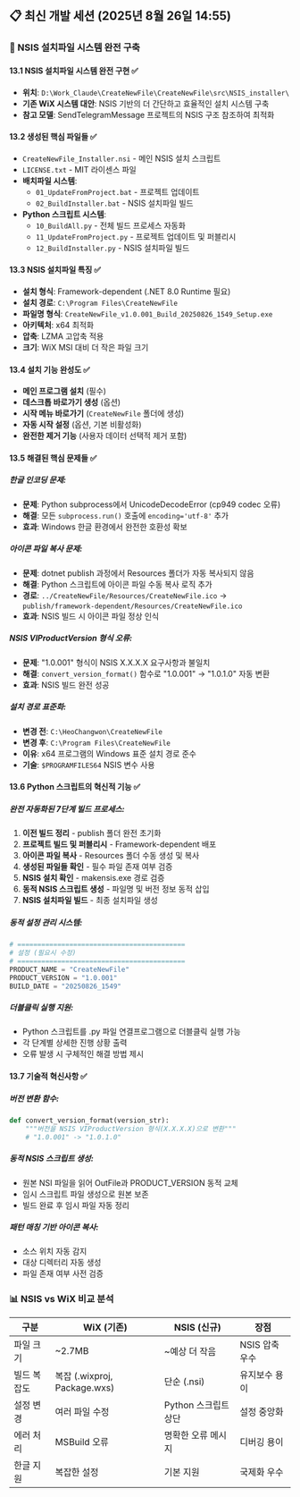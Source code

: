 ## 📋 최신 개발 세션 (2025년 8월 26일 14:55)

### 🚀 NSIS 설치파일 시스템 완전 구축

#### **13.1 NSIS 설치파일 시스템 완전 구현 ✅**
- **위치**: `D:\Work_Claude\CreateNewFile\CreateNewFile\src\NSIS_installer\`
- **기존 WiX 시스템 대안**: NSIS 기반의 더 간단하고 효율적인 설치 시스템 구축
- **참고 모델**: SendTelegramMessage 프로젝트의 NSIS 구조 참조하여 최적화

#### **13.2 생성된 핵심 파일들 ✅**
- `CreateNewFile_Installer.nsi` - 메인 NSIS 설치 스크립트
- `LICENSE.txt` - MIT 라이센스 파일
- **배치파일 시스템**:
  - `01_UpdateFromProject.bat` - 프로젝트 업데이트
  - `02_BuildInstaller.bat` - NSIS 설치파일 빌드
- **Python 스크립트 시스템**:
  - `10_BuildAll.py` - 전체 빌드 프로세스 자동화
  - `11_UpdateFromProject.py` - 프로젝트 업데이트 및 퍼블리시
  - `12_BuildInstaller.py` - NSIS 설치파일 빌드

#### **13.3 NSIS 설치파일 특징 ✅**
- **설치 형식**: Framework-dependent (.NET 8.0 Runtime 필요)
- **설치 경로**: `C:\Program Files\CreateNewFile`
- **파일명 형식**: `CreateNewFile_v1.0.001_Build_20250826_1549_Setup.exe`
- **아키텍처**: x64 최적화
- **압축**: LZMA 고압축 적용
- **크기**: WiX MSI 대비 더 작은 파일 크기

#### **13.4 설치 기능 완성도 ✅**
- **메인 프로그램 설치** (필수)
- **데스크톱 바로가기 생성** (옵션)
- **시작 메뉴 바로가기** (`CreateNewFile` 폴더에 생성)
- **자동 시작 설정** (옵션, 기본 비활성화)
- **완전한 제거 기능** (사용자 데이터 선택적 제거 포함)

#### **13.5 해결된 핵심 문제들 ✅**

##### **한글 인코딩 문제**:
- **문제**: Python subprocess에서 UnicodeDecodeError (cp949 codec 오류)
- **해결**: 모든 `subprocess.run()` 호출에 `encoding='utf-8'` 추가
- **효과**: Windows 한글 환경에서 완전한 호환성 확보

##### **아이콘 파일 복사 문제**:
- **문제**: dotnet publish 과정에서 Resources 폴더가 자동 복사되지 않음
- **해결**: Python 스크립트에 아이콘 파일 수동 복사 로직 추가
- **경로**: `../CreateNewFile/Resources/CreateNewFile.ico` → `publish/framework-dependent/Resources/CreateNewFile.ico`
- **효과**: NSIS 빌드 시 아이콘 파일 정상 인식

##### **NSIS VIProductVersion 형식 오류**:
- **문제**: "1.0.001" 형식이 NSIS X.X.X.X 요구사항과 불일치
- **해결**: `convert_version_format()` 함수로 "1.0.001" → "1.0.1.0" 자동 변환
- **효과**: NSIS 빌드 완전 성공

##### **설치 경로 표준화**:
- **변경 전**: `C:\HeoChangwon\CreateNewFile`
- **변경 후**: `C:\Program Files\CreateNewFile`
- **이유**: x64 프로그램의 Windows 표준 설치 경로 준수
- **기술**: `$PROGRAMFILES64` NSIS 변수 사용

#### **13.6 Python 스크립트의 혁신적 기능 ✅**

##### **완전 자동화된 7단계 빌드 프로세스**:
1. **이전 빌드 정리** - publish 폴더 완전 초기화
2. **프로젝트 빌드 및 퍼블리시** - Framework-dependent 배포
3. **아이콘 파일 복사** - Resources 폴더 수동 생성 및 복사
4. **생성된 파일들 확인** - 필수 파일 존재 여부 검증
5. **NSIS 설치 확인** - makensis.exe 경로 검증
6. **동적 NSIS 스크립트 생성** - 파일명 및 버전 정보 동적 삽입
7. **NSIS 설치파일 빌드** - 최종 설치파일 생성

##### **동적 설정 관리 시스템**:
```python
# ==========================================
# 설정 (필요시 수정)
# ==========================================
PRODUCT_NAME = "CreateNewFile"
PRODUCT_VERSION = "1.0.001"  
BUILD_DATE = "20250826_1549"
```

##### **더블클릭 실행 지원**:
- Python 스크립트를 .py 파일 연결프로그램으로 더블클릭 실행 가능
- 각 단계별 상세한 진행 상황 출력
- 오류 발생 시 구체적인 해결 방법 제시

#### **13.7 기술적 혁신사항 ✅**

##### **버전 변환 함수**:
```python
def convert_version_format(version_str):
    """버전을 NSIS VIProductVersion 형식(X.X.X.X)으로 변환"""
    # "1.0.001" -> "1.0.1.0"
```

##### **동적 NSIS 스크립트 생성**:
- 원본 NSI 파일을 읽어 OutFile과 PRODUCT_VERSION 동적 교체
- 임시 스크립트 파일 생성으로 원본 보존
- 빌드 완료 후 임시 파일 자동 정리

##### **패턴 매칭 기반 아이콘 복사**:
- 소스 위치 자동 감지
- 대상 디렉터리 자동 생성
- 파일 존재 여부 사전 검증

### 📊 NSIS vs WiX 비교 분석

| 구분 | WiX (기존) | NSIS (신규) | 장점 |
|------|-----------|------------|------|
| 파일 크기 | ~2.7MB | ~예상 더 작음 | NSIS 압축 우수 |
| 빌드 복잡도 | 복잡 (.wixproj, Package.wxs) | 단순 (.nsi) | 유지보수 용이 |
| 설정 변경 | 여러 파일 수정 | Python 스크립트 상단 | 설정 중앙화 |
| 에러 처리 | MSBuild 오류 | 명확한 오류 메시지 | 디버깅 용이 |
| 한글 지원 | 복잡한 설정 | 기본 지원 | 국제화 우수 |